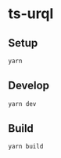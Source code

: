# ts-urql

## Setup

```sh
yarn
```

## Develop

```sh
yarn dev
```

## Build

```sh
yarn build
```
